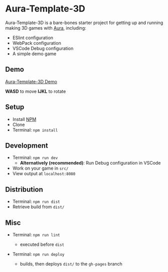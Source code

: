 # Aura-Template-3D

Aura-Template-3D is a bare-bones starter project for getting up and running making 3D games with [Aura](https://github.com/optionallychained/Aura), including:
- ESlint configuration
- WebPack configuration
- VSCode Debug configuration
- A simple demo game


## Demo

[Aura-Template-3D Demo](https://optionallychained.github.io/Aura-Template-3D/)

**WASD** to move
**IJKL** to rotate


## Setup
- Install [NPM](https://nodejs.org/)
- Clone
- Terminal: `npm install`


## Development
- Terminal: `npm run dev`
    - **Alternatively (recommended)**: Run Debug configuration in VSCode
- Work on your game in `src/`
- View output at `localhost:8080`


## Distribution
- Terminal: `npm run dist`
- Retrieve build from `dist/`


## Misc
- Terminal: `npm run lint`
    - executed before `dist`

- Terminal: `npm run deploy`
    - builds, then deploys `dist/` to the `gh-pages` branch
